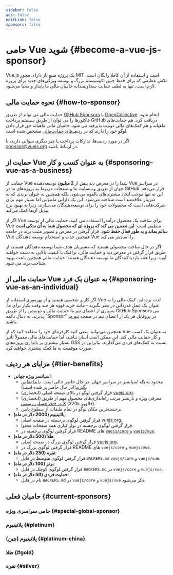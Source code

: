 ```yaml
---
sidebar: false
ads: false
editLink: false
sponsors: false
---
```


<script setup>
import SponsorsGroup from '@theme/components/SponsorsGroup.vue'
import { load, data } from '@theme/components/sponsors'
import { onMounted } from 'vue'

onMounted(load)
</script>

# حامی Vue شوید {#become-a-vue-js-sponsor}

Vue.js یک پروژه منبع باز دارای مجوز MIT است و استفاده از آن کاملا رایگان است.
تلاش عظیمی که برای حفظ چنین اکوسیستم بزرگ و توسعه ویژگی‌های جدید برای پروژه لازم است، تنها به لطف حمایت سخاوتمندانه حامیان مالی ما پایدار و محیا می‌شود.

## نحوه حمایت مالی {#how-to-sponsor}

حمایت مالی می تواند از طریق [GitHub Sponsors](https://github.com/sponsors/yyx990803) یا [OpenCollective](https://opencollective.com/vuejs) انجام شود. فاکتورها را می توان از طریق سیستم پرداخت GitHub دریافت کرد. هم حمایت‌های ماهیانه و هم کمک‌های مالی دونیت پذیرفته می شود. حامیان مالی ماهیانه حق قرار دادن لوگو خود را دارند که در [ردیف‌های حمایت‌مالی](#tier-benefits) مشخص شده است.

اگر در مورد ردیف‌ها، تدارکات پرداخت یا چیز دیگری سؤالی دارید، با [sponsor@vuejs.org](mailto:sponsor@vuejs.org?subject=Vue.js%20sponsorship%20inquiry) در ارتباط باشید.

## حمایت از Vue به عنوان کسب و کار {#sponsoring-vue-as-a-business}

حمایت از Vue شما را در معرض دید بیش از **2 میلیون** توسعه‌دهنده Vue در سراسر جهان از طریق وب‌سایت ما و صفحات مربوط به پروژه‌های ما در GitHub قرار می‌دهد. این نه تنها موجب ایجاد مشتری‌های بالقوه می‌شود، بلکه همچنین به عنوان برندی که به متن‌باز علاقه‌مند است شناخته می‌شود. این یک دارایی ملموس اما بسیار مهم برای شرکت‌هایی است که محصولات خود را برای توسعه‌دهندگان می‌سازند، زیرا به بهبود نرخ تبدیل آن‌ها کمک می‌کند.

اگر از Vue برای ساخت یک محصول درآمدزا استفاده می کنید، حمایت مالی از توسعه Vue منطقی است: **این تضمین می کند که پروژه ای که محصول شما به آن متکی است سالم بماند و به طور فعال حفظ شود**. قرار گرفتن در معرض و تصویر مثبت برند در جامعه Vue همچنین جذب و استخدام توسعه دهندگان Vue را آسان‌تر می کند.

اگر در حال ساخت محصولی هستید که مشتریان هدف شما توسعه دهندگان هستند، از طریق قرار گرفتن در معرض دید و حمایت مالی، ترافیک با کیفیت بالایی به دست خواهید آورد، زیرا همه بازدیدکنندگان ما توسعه دهندگان هستند. حمایت مالی همچنین باعث بهبود شناخت برند می شود.

## حمایت مالی از Vue به عنوان یک فرد {#sponsoring-vue-as-an-individual}

اگر کاربر شخصی هستید و از بهره‌وری استفاده از Vue لذت برده‌اید، کمک مالی را به عنوان یک عمل قدردانی در نظر بگیرید - مانند خرید قهوه هر چند وقت یکبار برای ما. بسیاری از اعضای تیم ما حمایت مالی و دونیشن را از طریق GitHub Sponsors می پذیرند. به دنبال دکمه "Sponsor" در پروفایل هر یک از اعضای تیم در صفحه [تیم ما](/about/team) باشید.

همچنین می‌توانید سعی کنید کارفرمای خود را متقاعد کنید که از Vue به عنوان یک کسب و کار حمایت مالی کند. این ممکن است آسان نباشد، اما حمایت‌های مالی معمولاً تأثیر بسیار بیشتری بر پایداری پروژه‌های OSS نسبت به کمک‌های فردی می‌گذارند، بنابراین در صورت موفقیت به ما کمک بیشتری خواهید کرد.

## مزایای هر ردیف {#tier-benefits}

- **اسپانسر ویژه جهانی**:
  - محدود به **یک** اسپانسر در سراسر جهان. <span v-if="!data?.special">در حال حاضر خالی است. [با ما تماس بگیرید](mailto:sponsor@vuejs.org?subject=Vue.js%20special%20sponsor%20inquiry)!</span><span v-else>(در حال حاضر پر شده است)</span>
  - (انحصاری) قرار گرفتن لوگو در بالای صفحه اصلی [vuejs.org](/).
  - (انحصاری) معرفی ویژه و بازنشر مرتب راه‌اندازی‌های محصول مهم از طریق [حساب رسمی vue در X](https://twitter.com/vuejs) (320k فالوور).
  - برجسته‌ترین مکان لوگو در تمام طبقات از سطوح پایین.
- **پلاتینیوم (2000 دلار در ماه)**:
  - قرار گرفتن لوگوی برجسته در صفحه اصلی [vuejs.org](/).
  - قرار گرفتن لوگوی برجسته در نوار کناری همه صفحات محتوا.
  - قرار گرفتن لوگوی برجسته در README های [`vuejs/core`](https://github.com/vuejs/core) و [`vuejs/vue`](https://github.com/vuejs/core).
- **طلا (500 دلار در ماه)**:
  - قرار گرفتن لوگوی بزرگ در صفحه اصلی [vuejs.org](/).
  - قرار گرفتن لوگوی بزرگ در README های `vuejs/core` و `vuejs/vue`.
- **نقره (250 دلار در ماه)**:
  - قرار گرفتن لوگوی متوسط در فایل `BACKERS.md` `vuejs/core` و `vuejs/vue`.
- **برنز (100 دلار در ماه)**:
  - قرار گرفتن لوگوی کوچک در فایل `BACKERS.md` در `vuejs/core` و `vuejs/vue`.
- **حمایت فردی (50 دلار در ماه)**:
  - نام  در فایل `BACKERS.md` در `vuejs/core` و `vuejs/vue‍` ذکر می‌شود.

## حامیان فعلی {#current-sponsors}

### حامی سراسری ویژه {#special-global-sponsor}

<SponsorsGroup tier="special" placement="page" />

### پلاتینیوم {#platinum}

<SponsorsGroup tier="platinum" placement="page" />

### پلاتینیوم (چین) {#platinum-china}

<SponsorsGroup tier="platinum_china" placement="page" />

### طلا {#gold}

<SponsorsGroup tier="gold" placement="page" />

### نقره {#silver}

<SponsorsGroup tier="silver" placement="page" />
